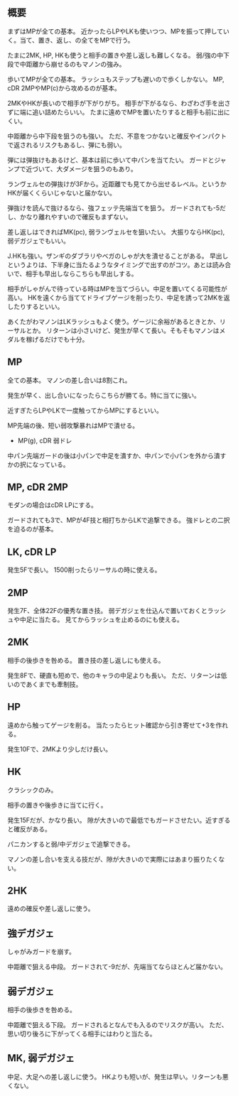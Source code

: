 ## 概要

まずはMPが全ての基本。
近かったらLPやLKも使いつつ、MPを振って押していく。当て、置き、返し、の全てをMPで行う。

たまに2MK, HP, HKも使うと相手の置きや差し返しも難しくなる。
弱/強の中下段で中距離から崩せるのもマノンの強み。

歩いてMPが全ての基本。
ラッシュもステップも遅いので歩くしかない。
MP, cDR 2MPやMP(c)から攻めるのが基本。

2MKやHKが長いので相手が下がりがち。
相手が下がるなら、わざわざ手を出さずに端に追い詰めたらいい。
たまに遠めでMPを置いたりすると相手も前に出にくい。

中距離から中下段を狙うのも強い。
ただ、不意をつかないと確反やインパクトで返されるリスクもあるし、弾にも弱い。

弾には弾抜けもあるけど、基本は前に歩いて中パンを当てたい。
ガードとジャンプで近づいて、大ダメージを狙うのもあり。

ランヴェルセの弾抜けが3Fから。近距離でも見てから出せるレベル。というかHKが届くくらいじゃないと届かない。

弾抜けを読んで抜けるなら、強フェッテ先端当てを狙う。
ガードされても-5だし、かなり離れやすいので確反もまずない。

差し返しはできればMK(pc), 弱ランヴェルセを狙いたい。
大振りならHK(pc), 弱デガジェでもいい。

J.HKも強い。ザンギのダブラリやベガのしゃが大を潰せることがある。
早出しというよりは、下半身に当たるようなタイミングで出すのがコツ。あとは読み合いで、相手も早出しならこちらも早出しする。

相手がしゃがんで待っている時はMPを当てづらい。中足を置いてくる可能性が高い。
HKを遠くから当ててドライブゲージを削ったり、中足を誘って2MKを返したりするといい。

あくたがわマノンはLKラッシュもよく使う。ゲージに余裕があるときとか、リーサルとか。
リターンは小さいけど、発生が早くて長い。そもそもマノンはメダルを稼げるだけでも十分。

## MP

全ての基本。
マノンの差し合いは8割これ。

発生が早く、出し合いになったらこちらが勝てる。特に当てに強い。

近すぎたらLPやLKで一度触ってからMPにするといい。

MP先端の後、短い弱攻撃暴れはMPで潰せる。

- MP(g), cDR 弱ドレ

中パン先端ガードの後は小パンで中足を潰すか、中パンで小パンを外から潰すかの択になっている。

## MP, cDR 2MP

モダンの場合はcDR LPにする。

ガードされても3で、MPが4F技と相打ちからLKで追撃できる。
強ドレとの二択を迫るのが基本。

## LK, cDR LP

発生5Fで長い。
1500削ったらリーサルの時に使える。

## 2MP

発生7F、全体22Fの優秀な置き技。
弱デガジェを仕込んで置いておくとラッシュや中足に当たる。
見てからラッシュを止めるのにも使える。

## 2MK

相手の後歩きを咎める。
置き技の差し返しにも使える。

発生8Fで、硬直も短めで、他のキャラの中足よりも長い。
ただ、リターンは低いのであくまでも牽制技。

## HP

遠めから触ってゲージを削る。
当たったらヒット確認から引き寄せて+3を作れる。

発生10Fで、2MKより少しだけ長い。

## HK

クラシックのみ。

相手の置きや後歩きに当てに行く。

発生15Fだが、かなり長い。
隙が大きいので最低でもガードさせたい。近すぎると確反がある。

パニカンすると弱/中デガジェで追撃できる。

マノンの差し合いを支える技だが、隙が大きいので実際にはあまり振りたくない。

## 2HK

遠めの確反や差し返しに使う。

## 強デガジェ

しゃがみガードを崩す。

中距離で狙える中段。
ガードされて-9だが、先端当てならほとんど届かない。

## 弱デガジェ

相手の後歩きを咎める。

中距離で狙える下段。
ガードされるとなんでも入るのでリスクが高い。
ただ、思い切り後ろに下がってくる相手にはわりと当たる。

## MK, 弱デガジェ

中足、大足への差し返しに使う。
HKよりも短いが、発生は早い。リターンも悪くない。
